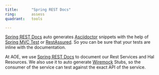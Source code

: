 ```yaml
---
title:      "Spring REST Docs"
ring:       assess
quadrant:   tools

---
```

[Spring REST Docs](https://projects.spring.io/spring-restdocs/) auto generates [Asciidoctor](http://asciidoctor.org/) snippets with the help of [Spring MVC Test](http://docs.spring.io/spring/docs/current/spring-framework-reference/htmlsingle#spring-mvc-test-framework) or [RestAssured](/tools/rest-assured.html).  So you can be sure that your tests are inline with the documentation.

At AOE, we use [Spring REST Docs](https://projects.spring.io/spring-restdocs/) to document our Rest Services and Hal Resources. We also use it to auto generate [Wiremock](/tools/wiremock.html) Stubs, so the consumer of the service can test against the exact API of the service.
